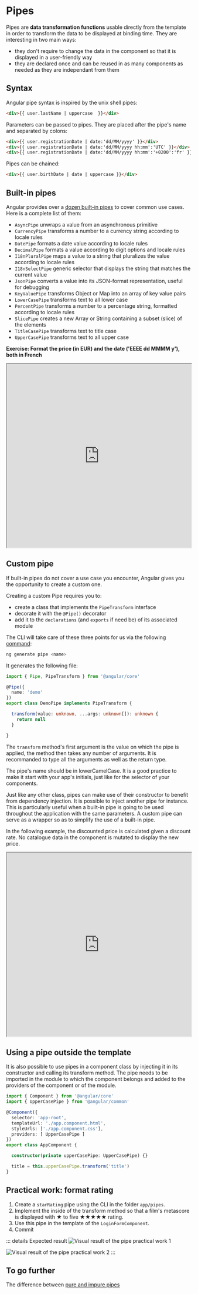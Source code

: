 # Pipes

Pipes are **data transformation functions** usable directly from the template in order to transform the data to be displayed at binding time. They are interesting in two main ways:
- they don't require to change the data in the component so that it is displayed in a user-friendly way
- they are declared once and can be reused in as many components as needed as they are independant from them

## Syntax

Angular pipe syntax is inspired by the unix shell pipes:

```html
<div>{{ user.lastName | uppercase  }}</div>
```

Parameters can be passed to pipes. They are placed after the pipe's name and separated by colons:

```html
<div>{{ user.registrationDate | date:'dd/MM/yyyy' }}</div>
<div>{{ user.registrationDate | date:'dd/MM/yyyy hh:mm':'UTC' }}</div>
<div>{{ user.registrationDate | date:'dd/MM/yyyy hh:mm':'+0200':'fr' }}</div>
```

Pipes can be chained:
```html
<div>{{ user.birthDate | date | uppercase }}</div>
```

## Built-in pipes

Angular provides over a [dozen built-in pipes](https://angular.io/api?type=pipe) to cover common use cases. Here is a complete list of them:
- `AsyncPipe` unwraps a value from an asynchronous primitive
- `CurrencyPipe` transforms a number to a currency string according to locale rules
- `DatePipe` formats a date value according to locale rules
- `DecimalPipe` formats a value according to digit options and locale rules
- `I18nPluralPipe` maps a value to a string that pluralizes the value according to locale rules
- `I18nSelectPipe` generic selector that displays the string that matches the current value
- `JsonPipe` converts a value into its JSON-format representation, useful for debugging
- `KeyValuePipe` transforms Object or Map into an array of key value pairs
- `LowerCasePipe` transforms text to all lower case
- `PercentPipe` transforms a number to a percentage string, formatted according to locale rules
- `SlicePipe` creates a new Array or String containing a subset (slice) of the elements
- `TitleCasePipe` transforms text to title case
- `UpperCasePipe` transforms text to all upper case

**Exercise: Format the price (in EUR) and the date ('EEEE dd MMMM y'), both in French**
<iframe height='500' width='100%' src="https://stackblitz.com/edit/angular-currency-pipe-training-example?ctl=1&embed=1&file=src/app/app.component.html&hideNavigation=1"></iframe>

## Custom pipe

If built-in pipes do not cover a use case you encounter, Angular gives you the opportunity to create a custom one.

Creating a custom Pipe requires you to:
- create a class that implements the `PipeTransform` interface
- decorate it with the `@Pipe()` decorator
- add it to the `declarations` (and `exports` if need be) of its associated module

The CLI will take care of these three points for us via the following [command](https://angular.io/cli/generate#pipe):

```sh
ng generate pipe <name>
```

It generates the following file:
```ts
import { Pipe, PipeTransform } from '@angular/core'

@Pipe({
  name: 'demo'
})
export class DemoPipe implements PipeTransform {

  transform(value: unknown, ...args: unknown[]): unknown {
    return null
  }

}
```
The `transform` method's first argument is the value on which the pipe is applied, the method then takes any number of arguments. It is recommanded to type all the arguments as well as the return type.

The pipe's name should be in lowerCamelCase. It is a good practice to make it start with your app's initials, just like for the selector of your components.

Just like any other class, pipes can make use of their constructor to benefit from dependency injection. It is possible to inject another pipe for instance. This is particularly useful when a built-in pipe is going to be used throughout the application with the same parameters. A custom pipe can serve as a wrapper so as to simplify the use of a built-in pipe.

In the following example, the discounted price is calculated given a discount rate. No catalogue data in the component is mutated to display the new price.

<iframe height='500' width='100%' src="https://stackblitz.com/edit/angular-pipe-exemple?embed=1&file=src/app/discounted.pipe.ts&ctl=1&hideNavigation=1"></iframe>

## Using a pipe outside the template

It is also possible to use pipes in a component class by injecting it in its constructor and calling its transform method. The pipe needs to be imported in the module to which the component belongs and added to the providers of the component or of the module.

```ts
import { Component } from '@angular/core'
import { UpperCasePipe } from '@angular/common'

@Component({
  selector: 'app-root',
  templateUrl: './app.component.html',
  styleUrls: ['./app.component.css'],
  providers: [ UpperCasePipe ]
})
export class AppComponent {

  constructor(private upperCasePipe: UpperCasePipe) {}

  title = this.upperCasePipe.transform('title')
}
```
## Practical work: format rating
1. Create a `starRating` pipe using the CLI in the folder `app/pipes`.
2. Implement the inside of the transform method so that a film's metascore is displayed with ★ to five ★★★★★ rating.
3. Use this pipe in the template of the `LoginFormComponent`.
4. Commit

::: details Expected result
![Visual result of the pipe practical work 1](../assets/visual-1.png)

![Visual result of the pipe practical work 2](../assets/visual-3.png)
:::

## To go further
The difference between [pure and impure pipes](https://medium.com/@ghoul.ahmed5/pure-vs-impure-pipe-in-angular-2152cf073e4d)